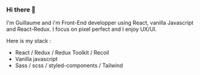 ### Hi there 👋
I'm Guillaume and i'm Front-End developper using React, vanilla Javascript and React-Redux. 
I focus on pixel perfect and I enjoy UX/UI.

Here is my stack :

- React / Redux / Redux Toolkit / Recoil
- Vanilla javascript
- Sass / scss / styled-components / Tailwind
